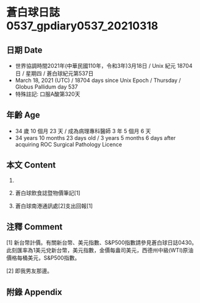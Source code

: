 [_metadata_:encoding]: - "utf-8"
[_metadata_:language]: - "zh-Hant-TW"
[_metadata_:fileformat]: - "markdown"
[_metadata_:MIME_type]: - "text/plain"
[_metadata_:markdown_version]: - "commonmark version 0.29"
[_metadata_:markdown_spec]: - "https://spec.commonmark.org/0.29/"

# 蒼白球日誌0537_gpdiary0537_20210318 #

## 日期 Date ##

* 世界協調時間2021年(中華民國110年，令和3年)3月18日 / Unix 紀元 18704 日 / 星期四 / 蒼白球紀元第537日
* March 18, 2021 (UTC) / 18704 days since Unix Epoch / Thursday / Globus Pallidum day 537
* 特殊註記: 口服A酸第320天

## 年齡 Age ##

* 34 歲 10 個月 23 天 / 成為病理專科醫師 3 年 5 個月 6 天
* 34 years 10 months 23 days old / 3 years 5 months 6 days after acquiring ROC Surgical Pathology Licence

## 本文 Content ##

1. 

    
2. 蒼白球飲食誌暨物價筆記[1]

    
3. 蒼白球南港通訊處[2]支出回報[1]

    

## 注釋 Comment ##

[1] 新台幣計價。有關新台幣、美元指數、S&P500指數請參見蒼白球日誌0430。此刻匯率為1美元兌新台幣，美元指數，金價每盎司美元，西德州中級(WTI)原油價格每桶美元，S&P500指數。


[2] 即我男友那邊。



## 附錄 Appendix ##

